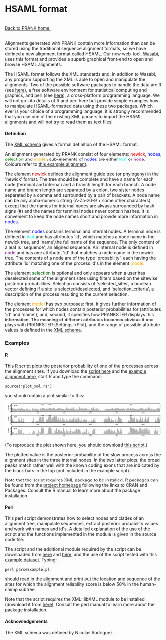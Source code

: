 HSAML format
============

   
[Back to PRANK home.](../README.md)  
 

Alignments generated with PRANK contain more information than can be stored using the traditional sequence alignment formats, so we have defined a new alignment format called HSAML. Our new web-tool, [Wasabi](http://wasabiapp.org/ "Wasabiapp"), uses this format and provides a superb graphical front-end to open and browse HSAML alignments.

The HSAML format follows the XML standards and, in addition to Wasabi, any program supporting the XML is able to open and manipulate the alignments. Two of the possible software packages to handle the data are R (see [here](http://www.r-project.org/)), a free software environment for statistical computing and graphics, and perl (see [here](http://www.perl.org/)), a cross-platform programming language. We will not go into details of R and perl here but provide simple examples how to manipulate HSAML-formatted data using these two packages. Which ever is your choice of a programming language, it is strongly recommended that you use one of the existing XML parsers to import the HSAML alignments and will not try to read them as text files!

#### Definition[](#Definition)

The [XML schema](data/ms_alignment.xsd) gives a formal definition of the HSAML format.

An alignment generated by PRANK consist of four elements: <font color="red">newick</font>, <font color="blue">nodes</font>, <font color="green">selection</font> and <font color="orange">model</font>; sub-elements of <font color="blue">nodes</font> are either <font color="cyan">leaf</font> or <font color="purple">node</font>. Colours refer to [this example alignment](data/hsamlexample.html).

The element <font color="CC0000">newick</font> defines the alignment guide tree (or phylogeny) in the &#x27;newick&#x27; format. The tree should be complete and have a name for each node (terminal and internal) and a branch length for each branch. A node name and branch length are separated by a colon, two sister nodes separated by a comma and surrounded by a pair of brackets. A node name can be any alpha-numeric string (A-Za-z0-9 + some other characters) except that the names for internal nodes are always surrounded by hash signs (#) and the names for terminal nodes never contain hashes. It is convenient to keep the node names short and provide more information in <font color="blue">nodes</font>.

The element <font color="blue">nodes</font> contains terminal and internal nodes. A terminal node is defined in <font color="cyan">leaf</font> and has attributes &#x27;id&#x27;, which matches a node name in the newick tree, and &#x27;name&#x27;,the full name of the sequence. The only content of a leaf is &#x27;sequence&#x27;, an aligned sequence. An internal node is defined in <font color="purple">node</font> and has one attribute, &#x27;id&#x27; that matches a node name in the newick tree. The contents of a node are of the type &#x27;probability&#x27;, each having the attribute &#x27;id&#x27; matching one of the process id&#x27;s in the element <font color="orange">model</font>. 

The element <font color="006600">selection</font> is optional and only appears when a user has deselected some of the alignment sites using filters based on the sitewise posterior probabilities. Selection consists of &#x27;selected_sites&#x27;, a boolean vector defining if a site is selected/deselected, and &#x27;selection_criteria&#x27;, a description of the process resulting to the current selection. 

The element <font color="orange">model</font> has two purposes: first, it gives further information of the processes for which nodes contain posterior probabilities for (attributes 'id' and 'name'), and, second, it specifies how PRANKSTER displays this information. The meaning of different attributes becomes obvious if one plays with PRANKSTER (Settings->Plot), and the range of possible attribute values is defined in the [XML schema](data/ms_alignment.xsd).


### Examples[](#Examples)

#### R[](#R)

This R script plots the posterior probability of one of the processes across the alignment sites. If you download the [script here](data/plot_xml.rs) and the [example alignment here](data/CAV2.xml), start R and type the command:

```
source("plot_xml.rs")
```

you should obtain a plot similar to this:

![](data/cav2.png)

(To reproduce the plot shown here, you should download [this script](data/plot_xml_full.rs).)

The plotted value is the posterior probability of the slow process across the alignment sites in the three internal nodes. In the two latter plots, the broad peaks match rather well with the known coding exons that are indicated by the black bars in the top (not included in the example script).

Note that the script requires XML package to be installed. R packages can be found from the [project homepage](http://www.r-project.org/) following the links to CRAN and Packages. Consult the R manual to learn more about the package installation.

#### Perl[](#Perl)

This perl script demonstrates how to select nodes and clades of an alignment tree, manipulate sequences, extract posterior probability values and work with names and id's. A detailed explanation of the use of the script and the functions implemented in the module is given in the source code file.

The script and the additional module required by the script can be downloaded from [here](data/parseExample.pl) and [here](data/Node.pm), and the use of the script tested with this [example dataset](data/20prim.xml). Typing:

```
perl parseExample.pl 
```

should read in the alignment and print out the location and sequence of the sites for which the alignment reliability score is below 50% in the human-chimp subtree.

Note that the script requires the XML::libXML module to be installed (download it from [here](http://search.cpan.org/dist/XML-LibXML)). Consult the perl manual to learn more about the package installation.

#### Acknowledgements[](#Acknowledgements)

The XML schema was defined by Nicolas Rodriguez.